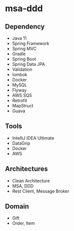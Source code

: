 # msa-ddd

## Dependency
- Java 11
- Spring Framework
- Spring MVC
- Gradle
- Spring Boot
- Spring Data JPA
- Validation
- lombok
- Docker
- MySQL
- Flyway
- AWS SQS
- Retrofit
- MapStruct
- Guava

## Tools
- IntelliJ IDEA Ultimate
- DataGrip
- Docker
- AWS

## Architectures
- Clean Architecture
- MSA, DDD
- Rest Client, Message Broker

## Domain
- Gift
- Order, Item
